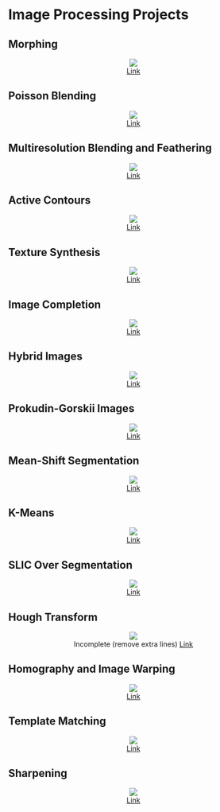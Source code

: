 # Image Processing Projects

## Morphing
<div align='center'>
    <div><img src='./images/morphing.gif'/></div>
    <a href='/src/Morphing.ipynb'>Link</a>
</div>

## Poisson Blending
<div align='center'>
    <div><img src='./images/Poisson_Blending.png'/></div>
    <a href='/src/Poisson_Blending.ipynb'>Link</a>
</div>

## Multiresolution Blending and Feathering
<div align='center'>
    <div><img src='./images/Multiresolution_Blending_and_Feathering.png'/></div>
    <a href='/src/Multiresolution_Blending_and_Feathering.ipynb'>Link</a>
</div>

## Active Contours
<div align='center'>
    <div><img src='./images/Active_Contours.gif'/></div>
    <a href='/src/Active_Contours.ipynb'>Link</a>
</div>

## Texture Synthesis
<div align='center'>
    <div><img src='./images/Texture_Synthesis.png'/></div>
    <a href='/src/Texture_Synthesis.ipynb'>Link</a>
</div>

## Image Completion
<div align='center'>
    <div><img src='./images/Image_Completion.png'/></div>
    <a href='/src/Image_Completion.ipynb'>Link</a>
</div>

## Hybrid Images
<div align='center'>
    <div><img src='./images/Hybrid_Images.png'/></div>
    <a href='/src/Hybrid_Images.ipynb'>Link</a>
</div>

## Prokudin-Gorskii Images
<div align='center'>
    <div><img src='./images/Prokudin_Gorskii_Images.png'/></div>
    <a href='/src/Prokudin_Gorskii_Images.ipynb'>Link</a>
</div>

## Mean-Shift Segmentation
<div align='center'>
    <div><img src='./images/Mean_Shift.png'/></div>
    <a href='/src/Mean_Shift.ipynb'>Link</a>
</div>

## K-Means
<div align='center'>
    <div><img src='./images/KMeans.png'/></div>
    <a href='/src/KMeans.ipynb'>Link</a>
</div>

## SLIC Over Segmentation
<div align='center'>
    <div><img src='./images/SLIC.png'/></div>
    <a href='/src/SLIC.ipynb'>Link</a>
</div>

## Hough Transform
<div align='center'>
    <div><img src='./images/Hough_Transform.png'/></div>
    Incomplete (remove extra lines) <a href='/src/SLIC.ipynb'>Link</a>
</div>

## Homography and Image Warping
<div align='center'>
    <div><img src='./images/Homography_and_Image_Warping.png'/></div>
    <a href='/src/Homography_and_Image_Warping.ipynb'>Link</a>
</div>

## Template Matching
<div align='center'>
    <div><img src='./images/Template_Matching.png'/></div>
    <a href='/src/Template_Matching.ipynb'>Link</a>
</div>


## Sharpening
<div align='center'>
    <div><img src='./images/Sharpening.png'/></div>
    <a href='/src/Sharpening.ipynb'>Link</a>
</div>
